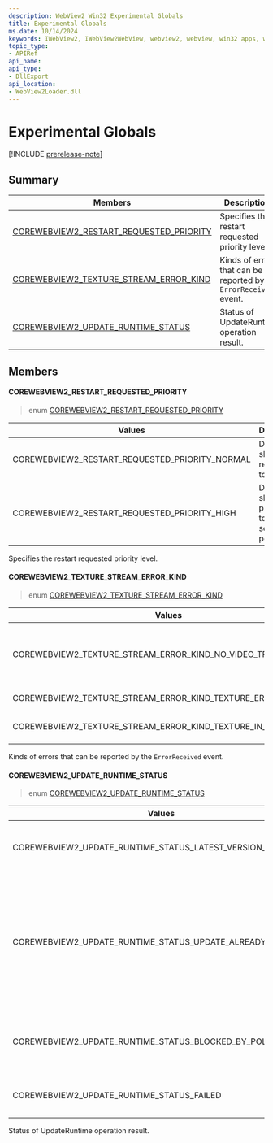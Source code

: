 ```yaml
---
description: WebView2 Win32 Experimental Globals
title: Experimental Globals
ms.date: 10/14/2024
keywords: IWebView2, IWebView2WebView, webview2, webview, win32 apps, win32, edge, ICoreWebView2, ICoreWebView2Controller, browser control, edge html
topic_type: 
- APIRef
api_name:
api_type:
- DllExport
api_location:
- WebView2Loader.dll
---
```


# Experimental Globals

[!INCLUDE [prerelease-note](../includes/prerelease-note.md)]

## Summary

 Members                        | Descriptions
--------------------------------|---------------------------------------------
[COREWEBVIEW2_RESTART_REQUESTED_PRIORITY](#corewebview2_restart_requested_priority) | Specifies the restart requested priority level.
[COREWEBVIEW2_TEXTURE_STREAM_ERROR_KIND](#corewebview2_texture_stream_error_kind) | Kinds of errors that can be reported by the `ErrorReceived` event.
[COREWEBVIEW2_UPDATE_RUNTIME_STATUS](#corewebview2_update_runtime_status) | Status of UpdateRuntime operation result.

## Members

#### COREWEBVIEW2_RESTART_REQUESTED_PRIORITY

> enum [COREWEBVIEW2_RESTART_REQUESTED_PRIORITY](#corewebview2_restart_requested_priority)

 Values                         | Descriptions
--------------------------------|---------------------------------------------
COREWEBVIEW2_RESTART_REQUESTED_PRIORITY_NORMAL            | Developer should remind user to restart.
COREWEBVIEW2_RESTART_REQUESTED_PRIORITY_HIGH            | Developer should prompt user to restart as soon as possible.

Specifies the restart requested priority level.

#### COREWEBVIEW2_TEXTURE_STREAM_ERROR_KIND

> enum [COREWEBVIEW2_TEXTURE_STREAM_ERROR_KIND](#corewebview2_texture_stream_error_kind)

 Values                         | Descriptions
--------------------------------|---------------------------------------------
COREWEBVIEW2_TEXTURE_STREAM_ERROR_KIND_NO_VIDEO_TRACK_STARTED            | CreateTexture/PresentTexture and so on should return failed HRESULT if the texture stream is in the stopped state rather than using the error event.
COREWEBVIEW2_TEXTURE_STREAM_ERROR_KIND_TEXTURE_ERROR            | The texture already has been removed using CloseTexture.
COREWEBVIEW2_TEXTURE_STREAM_ERROR_KIND_TEXTURE_IN_USE            | The texture to be presented is already in use for rendering.

Kinds of errors that can be reported by the `ErrorReceived` event.

#### COREWEBVIEW2_UPDATE_RUNTIME_STATUS

> enum [COREWEBVIEW2_UPDATE_RUNTIME_STATUS](#corewebview2_update_runtime_status)

 Values                         | Descriptions
--------------------------------|---------------------------------------------
COREWEBVIEW2_UPDATE_RUNTIME_STATUS_LATEST_VERSION_INSTALLED            | Latest version of Edge WebView2 Runtime is installed.
COREWEBVIEW2_UPDATE_RUNTIME_STATUS_UPDATE_ALREADY_RUNNING            | Edge WebView2 Runtime update is already running, which could be triggered by auto update or by other UpdateRuntime request from some app.
COREWEBVIEW2_UPDATE_RUNTIME_STATUS_BLOCKED_BY_POLICY            | Edge WebView2 Runtime update is blocked by group policy.
COREWEBVIEW2_UPDATE_RUNTIME_STATUS_FAILED            | Edge WebView2 Runtime update failed.

Status of UpdateRuntime operation result.

